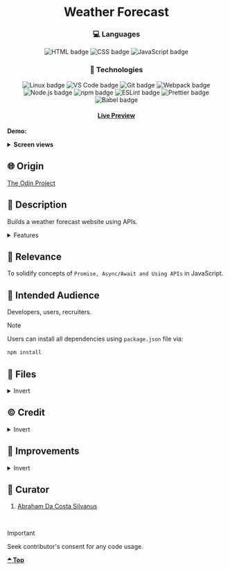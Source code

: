 <div align='center'>

# Weather Forecast
</div>
<div align='center'>
    <h3>💻 Languages</h3>
    <img src="https://img.shields.io/badge/HTML5-E34F26?style=for-the-badge&logo=html5&logoColor=white" alt="HTML badge">
    <img src="https://img.shields.io/badge/CSS3-1572B6?style=for-the-badge&logo=css3&logoColor=white" alt="CSS badge">
    <img src="https://img.shields.io/badge/JavaScript-F7DF1E?style=for-the-badge&logo=javascript&logoColor=black" alt="JavaScript badge">
    <h3>🔧 Technologies</h3>
    <img src="https://img.shields.io/badge/Linux-FCC624?style=for-the-badge&logo=linux&logoColor=black" alt="Linux badge">
    <img src="https://img.shields.io/badge/VS_Code-007ACC?style=for-the-badge&logo=visual-studio-code&logoColor=white" alt="VS Code badge">
    <img src="https://img.shields.io/badge/Git-F05032?style=for-the-badge&logo=git&logoColor=white" alt="Git badge">
    <img src="https://img.shields.io/badge/Webpack-8DD6F9?style=for-the-badge&logo=webpack&logoColor=black" alt="Webpack badge">
    <img src="https://img.shields.io/badge/Node.js-43853D?style=for-the-badge&logo=node.js&logoColor=white" alt="Node.js badge">
    <img src="https://img.shields.io/badge/npm-CB3837?style=for-the-badge&logo=npm&logoColor=white" alt="npm badge">
    <img src="https://img.shields.io/badge/ESLint-4B32C3?style=for-the-badge&logo=eslint&logoColor=white" alt="ESLint badge">
    <img src="https://img.shields.io/badge/Prettier-F7B93E?style=for-the-badge&logo=prettier&logoColor=black" alt="Prettier badge">
    <img src="https://img.shields.io/badge/Babel-F7B93E?style=for-the-badge&logo=babel&logoColor=black" alt="Babel badge">
    <h4><a href="https://asdacosta.github.io/weather-forecast/">Live Preview</a></h4>
</div>

**Demo:**

<!-- ![Live Demo](./readme-assets/) -->

<details>

**<summary>Screen views</summary>**

**Desktop View:**

<img src="./readme-assets/desktop.png" alt="desktop view">
<br>

**Mobile View:**
Desktop application

</details>

## 🌐 Origin
[The Odin Project](https://www.theodinproject.com/)

## 📝 Description
Builds a weather forecast website using APIs.

<details>
<summary>Features</summary>

* Display a 7-day weather forecast for any location.
* Set background based on location's Time and Temperature.
* Display location's root (Continent, Country, Region).
* Display Date and Time of location at time of forecast.
* Toggle Temperature unit (Fahrenheit/Celsius) and Wind Speed unit (KPH/MPH).
* Display a slideshow of the next 6-day weather forecast.
* View detailed weather by hovering over the 6-day forecast.
* Displays forecast details in readable format.
* Smooth loading animation during search.

</details>

## 🎯 Relevance
To solidify concepts of `Promise, Async/Await and Using APIs` in JavaScript. 

## 👥 Intended Audience
Developers, users, recruiters.

> [!NOTE]
> Users can install all dependencies using `package.json` file via:
> ```bash
> npm install
> ```

## 📂 Files
<details>
<summary>Invert</summary>

| File | Description |
| - | - |
|`src/*`| Source files that are bundled into the output directory `dist/`.|
|`src/index.js`| The main JavaScript entry point that bundling begins.|
|`dist/*`| Output files from bundling of files in directory `src/`.|
|`dist/main.js`| Main JavaScript output file that contains the bundled JavaScript code. Code is minified and optimized for deployment (Due to mode set to production in webpack config). |
|`package*`| Contains details of project and dependencies versions.|
| `algorithm.txt` | Algorithm for `JavaScript`. |
|`readme-assets/*`| Live demo and different screen views used in `README.md`.|

</details>

## ©️ Credit
<details>
<summary>Invert</summary>

| File | Description |
| - | - |
|`src/assets/morning.jpg`| Photo created by Jonatan Pie on [Unsplash](https://unsplash.com/).|
|`src/assets/evening.jpg`| Photo created by Andre Benz on [Unsplash](https://unsplash.com/).|
|`src/assets/rain.jpg`| Photo created by Jonathan Bowers on [Unsplash](https://unsplash.com/).|
|`src/assets/night.jpg`| Photo created by Pexels on [Pixabay](https://pixabay.com/).|
|`src/assets/midnight.jpg`| Photo created by Neale LaSalle on [Pexels](https://www.pexels.com/).|
|`src/assets/storm.png`| Photo created by Freepik on [Flaticon](https://www.flaticon.com/).|




</details>

## 🔄 Improvements
<details>
<summary>Invert</summary>

- [ ] Add hourly weather forecast for current day. (Check other works for inspo)
- [ ] Use better background images in .main-sec that depict current weather accurately (Set image for each condition.text in object).
- [ ] Create mobile version with completely different UI. (Use apple weather app for inspo. Remember to work on this functionality in a separate branch).

</details>

## 👤 Curator
1. [Abraham Da Costa Silvanus](https://github.com/asdacosta) 

<br>

> [!IMPORTANT]
> Seek contributor's consent for any code usage.

**[🞁 Top](#weather-forecast)**